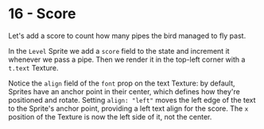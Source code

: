 # 16 - Score

Let's add a score to count how many pipes the bird managed to fly past.

In the `Level` Sprite we add a `score` field to the state and increment it whenever we pass a pipe. Then we render it in the top-left corner with a `t.text` Texture.

Notice the `align` field of the `font` prop on the text Texture: by default, Sprites have an anchor point in their center, which defines how they're positioned and rotate. Setting `align: "left"` moves the left edge of the text to the Sprite's anchor point, providing a left text align for the score. The `x` position of the Texture is now the left side of it, not the center.
